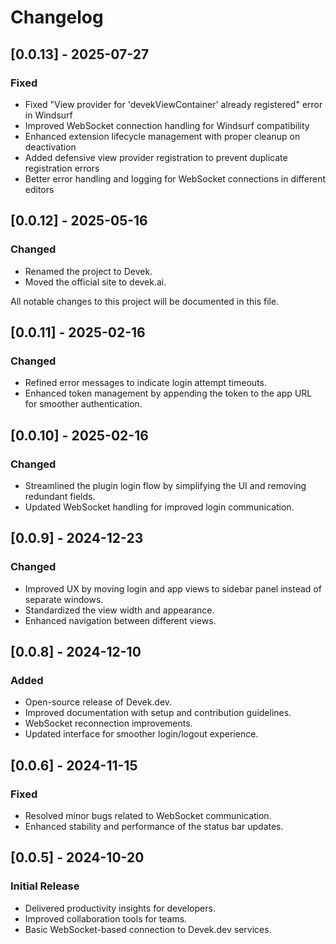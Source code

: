 # Changelog

## [0.0.13] - 2025-07-27
### Fixed
- Fixed "View provider for 'devekViewContainer' already registered" error in Windsurf
- Improved WebSocket connection handling for Windsurf compatibility
- Enhanced extension lifecycle management with proper cleanup on deactivation
- Added defensive view provider registration to prevent duplicate registration errors
- Better error handling and logging for WebSocket connections in different editors

## [0.0.12] - 2025-05-16
### Changed
- Renamed the project to Devek.
- Moved the official site to devek.ai.


All notable changes to this project will be documented in this file.

## [0.0.11] - 2025-02-16
### Changed
- Refined error messages to indicate login attempt timeouts.
- Enhanced token management by appending the token to the app URL for smoother authentication.

## [0.0.10] - 2025-02-16
### Changed
- Streamlined the plugin login flow by simplifying the UI and removing redundant fields.
- Updated WebSocket handling for improved login communication.

## [0.0.9] - 2024-12-23
### Changed
- Improved UX by moving login and app views to sidebar panel instead of separate windows.
- Standardized the view width and appearance.
- Enhanced navigation between different views.

## [0.0.8] - 2024-12-10
### Added
- Open-source release of Devek.dev.
- Improved documentation with setup and contribution guidelines.
- WebSocket reconnection improvements.
- Updated interface for smoother login/logout experience.

## [0.0.6] - 2024-11-15
### Fixed
- Resolved minor bugs related to WebSocket communication.
- Enhanced stability and performance of the status bar updates.

## [0.0.5] - 2024-10-20
### Initial Release
- Delivered productivity insights for developers.
- Improved collaboration tools for teams.
- Basic WebSocket-based connection to Devek.dev services.

